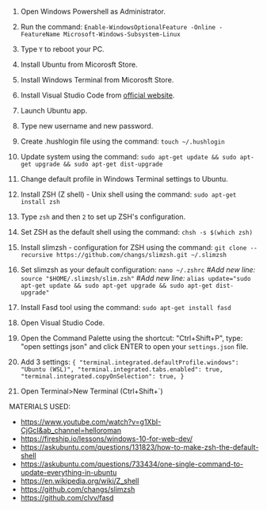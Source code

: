 1. Open Windows Powershell as Administrator.

2. Run the command:
`Enable-WindowsOptionalFeature -Online -FeatureName Microsoft-Windows-Subsystem-Linux`

3. Type `Y` to reboot your PC.

4. Install Ubuntu from Micorosft Store.

5. Install Windows Terminal from Micorosft Store.

6. Install Visual Studio Code from [official website](https://code.visualstudio.com/).

7. Launch Ubuntu app.

8. Type new username and new password.

9. Create .hushlogin file using the command:
`touch ~/.hushlogin`

10. Update system using the command:
`sudo apt-get update && sudo apt-get upgrade && sudo apt-get dist-upgrade`

11. Change default profile in Windows Terminal settings to Ubuntu.

12. Install ZSH (Z shell) - Unix shell using the command:
`sudo apt-get install zsh`

13. Type `zsh` and then `2` to set up ZSH's configuration.

14. Set ZSH as the default shell using the command:
`chsh -s $(which zsh)`

15. Install slimzsh - configuration for ZSH using the command:
`git clone --recursive https://github.com/changs/slimzsh.git ~/.slimzsh`

16. Set slimzsh as your default configuration:
`nano ~/.zshrc`
*#Add new line:*
`source "$HOME/.slimzsh/slim.zsh"`
*#Add new line:*
`alias update="sudo apt-get update && sudo apt-get upgrade && sudo apt-get dist-upgrade"`

17. Install Fasd tool using the command:
`sudo apt-get install fasd`

18. Open Visual Studio Code.

19. Open the Command Palette using the shortcut: "Ctrl+Shift+P",
type: "open settings json" and click ENTER to open your `settings.json` file.

20. Add 3 settings:
`{
    "terminal.integrated.defaultProfile.windows": "Ubuntu (WSL)",
    "terminal.integrated.tabs.enabled": true,
    "terminal.integrated.copyOnSelection": true,
}`

21. Open Terminal>New Terminal (Ctrl+Shift+`)


MATERIALS USED:
- https://www.youtube.com/watch?v=g1XbI-CjGcI&ab_channel=helloroman
- https://fireship.io/lessons/windows-10-for-web-dev/
- https://askubuntu.com/questions/131823/how-to-make-zsh-the-default-shell
- https://askubuntu.com/questions/733434/one-single-command-to-update-everything-in-ubuntu
- https://en.wikipedia.org/wiki/Z_shell
- https://github.com/changs/slimzsh
- https://github.com/clvv/fasd
